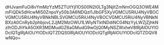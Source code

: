 dHJvamFuOi8vYmMzYzM5ZTUtYjI1OS00N2I0LTg3NjItZmNmOGQ3OWE4MmFiQDk5dHcwMi50ZnpoYy50b3A6NDQzI1JlbGF5XyVGMCU5RiU4NyVBOCVGMCU5RiU4NyVBNkNBLSVGMCU5RiU4NyVBOCVGMCU5RiU4NyVBNkNBXzA0CnRyb2phbjovL2JjM2MzOWU1LWIyNTktNDdiNC04NzYyLWZjZjhkNzlhODJhYkA5OXR3MDMudGZ6aGMudG9wOjQ0MyNSZWxheV8lRjAlOUYlODclQTglRjAlOUYlODclQTZDQS0lRjAlOUYlODclQTglRjAlOUYlODclQTZDQV8wNQo=